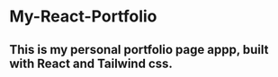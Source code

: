 # My-React-Portfolio
## This is my personal portfolio page appp, built with React and Tailwind css.
